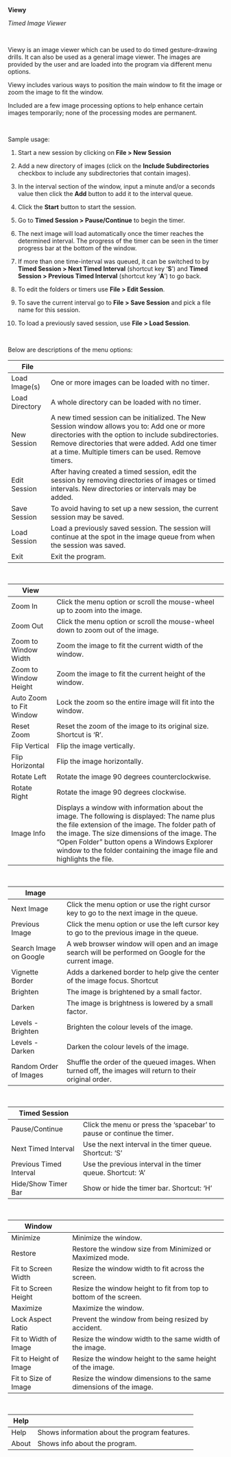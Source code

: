 **Viewy**

*Timed Image Viewer*
    
<br>

Viewy is an image viewer which can be used to do timed gesture-drawing drills.
It can also be used as a general image viewer. The images are provided by the
user and are loaded into the program via different menu options.

Viewy includes various ways to position the main window to fit the image or zoom
the image to fit the window.

Included are a few image processing options to help enhance certain images
temporarily; none of the processing modes are permanent.
    
<br>

Sample usage:

1.  Start a new session by clicking on **File \> New Session**

2.  Add a new directory of images (click on the **Include Subdirectories**
    checkbox to include any subdirectories that contain images).

3.  In the interval section of the window, input a minute and/or a seconds value
    then click the **Add** button to add it to the interval queue.

4.  Click the **Start** button to start the session.

5.  Go to **Timed Session \> Pause/Continue** to begin the timer.

6.  The next image will load automatically once the timer reaches the determined
    interval. The progress of the timer can be seen in the timer progress bar at
    the bottom of the window.

7.  If more than one time-interval was queued, it can be switched to by **Timed
    Session \> Next Timed Interval** (shortcut key ‘**S**’) and **Timed Session
    \> Previous Timed Interval** (shortcut key ‘**A**’) to go back.

8.  To edit the folders or timers use **File \> Edit Session**.

9.  To save the current interval go to **File \> Save Session** and pick a file
    name for this session.

10. To load a previously saved session, use **File \> Load Session**.
    
<br>

Below are descriptions of the menu options:

| File           |                                                                                                                                                                                                                                                               |
| -------------- | ------------------------------------------------------------------------------------------------------------------------------------------------------------------------------------------------------------------------------------------------------------- |
| Load Image(s)  | One or more images can be loaded with no timer.                                                                                                                                                                                                               |
| Load Directory | A whole directory can be loaded with no timer.                                                                                                                                                                                                                |
| New Session    | A new timed session can be initialized. The New Session window allows you to: Add one or more directories with the option to include subdirectories. Remove directories that were added. Add one timer at a time. Multiple timers can be used. Remove timers. |
| Edit Session   | After having created a timed session, edit the session by removing directories of images or timed intervals. New directories or intervals may be added.                                                                                                       |
| Save Session   | To avoid having to set up a new session, the current session may be saved.                                                                                                                                                                                    |
| Load Session   | Load a previously saved session. The session will continue at the spot in the image queue from when the session was saved.                                                                                                                                    |
| Exit           | Exit the program.                                                                                                                                                                                                                                             |
    
<br>

| View                    |                                                                                                                                                                                                                                                                                                                          |
| ----------------------- | ------------------------------------------------------------------------------------------------------------------------------------------------------------------------------------------------------------------------------------------------------------------------------------------------------------------------ |
| Zoom In                 | Click the menu option or scroll the mouse-wheel up to zoom into the image.                                                                                                                                                                                                                                               |
| Zoom Out                | Click the menu option or scroll the mouse-wheel down to zoom out of the image.                                                                                                                                                                                                                                           |
| Zoom to Window Width    | Zoom the image to fit the current width of the window.                                                                                                                                                                                                                                                                   |
| Zoom to Window Height   | Zoom the image to fit the current height of the window.                                                                                                                                                                                                                                                                  |
| Auto Zoom to Fit Window | Lock the zoom so the entire image will fit into the window.                                                                                                                                                                                                                                                              |
| Reset Zoom              | Reset the zoom of the image to its original size. Shortcut is ‘R’.                                                                                                                                                                                                                                                       |
| Flip Vertical           | Flip the image vertically.                                                                                                                                                                                                                                                                                               |
| Flip Horizontal         | Flip the image horizontally.                                                                                                                                                                                                                                                                                             |
| Rotate Left             | Rotate the image 90 degrees counterclockwise.                                                                                                                                                                                                                                                                            |
| Rotate Right            | Rotate the image 90 degrees clockwise.                                                                                                                                                                                                                                                                                   |
| Image Info              | Displays a window with information about the image. The following is displayed: The name plus the file extension of the image. The folder path of the image. The size dimensions of the image. The “Open Folder” button opens a Windows Explorer window to the folder containing the image file and highlights the file. |
    
<br>

| Image                  |                                                                                                          |
| ---------------------- | -------------------------------------------------------------------------------------------------------- |
| Next Image             | Click the menu option or use the right cursor key to go to the next image in the queue.                  |
| Previous Image         | Click the menu option or use the left cursor key to go to the previous image in the queue.               |
| Search Image on Google | A web browser window will open and an image search will be performed on Google for the current image.    |
| Vignette Border        | Adds a darkened border to help give the center of the image focus. Shortcut                              |
| Brighten               | The image is brightened by a small factor.                                                               |
| Darken                 | The image is brightness is lowered by a small factor.                                                    |
| Levels - Brighten      | Brighten the colour levels of the image.                                                                 |
| Levels - Darken        | Darken the colour levels of the image.                                                                   |
| Random Order of Images | Shuffle the order of the queued images. When turned off, the images will return to their original order. |
    
<br>

| Timed Session           |                                                                        |
| ----------------------- | ---------------------------------------------------------------------- |
| Pause/Continue          | Click the menu or press the ‘spacebar’ to pause or continue the timer. |
| Next Timed Interval     | Use the next interval in the timer queue. Shortcut: ‘S’                |
| Previous Timed Interval | Use the previous interval in the timer queue.  Shortcut: ‘A’           |
| Hide/Show Timer Bar     | Show or hide the timer bar. Shortcut: ‘H’                              |
    
<br>

| Window                 |                                                                   |
| ---------------------- | ----------------------------------------------------------------- |
| Minimize               | Minimize the window.                                              |
| Restore                | Restore the window size from Minimized or Maximized mode.         |
| Fit to Screen Width    | Resize the window width to fit across the screen.                 |
| Fit to Screen Height   | Resize the window height to fit from top to bottom of the screen. |
| Maximize               | Maximize the window.                                              |
| Lock Aspect Ratio      | Prevent the window from being resized by accident.                |
| Fit to Width of Image  | Resize the window width to the same width of the image.           |
| Fit to Height of Image | Resize the window height to the same height of the image.         |
| Fit to Size of Image   | Resize the window dimensions to the same dimensions of the image. |
    
<br>

| Help  |                                               |
| ----- | --------------------------------------------- |
| Help  | Shows information about the program features. |
| About | Shows info about the program.                 |

